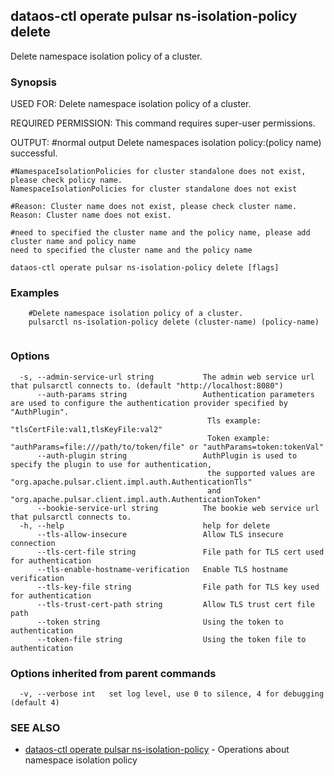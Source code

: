 ## dataos-ctl operate pulsar ns-isolation-policy delete

Delete namespace isolation policy of a cluster.

### Synopsis

USED FOR:
    Delete namespace isolation policy of a cluster.

REQUIRED PERMISSION:
    This command requires super-user permissions.

OUTPUT:
    #normal output
    Delete namespaces isolation policy:(policy name) successful.

    #NamespaceIsolationPolicies for cluster standalone does not exist, please check policy name.
    NamespaceIsolationPolicies for cluster standalone does not exist

    #Reason: Cluster name does not exist, please check cluster name.
    Reason: Cluster name does not exist.

    #need to specified the cluster name and the policy name, please add cluster name and policy name
    need to specified the cluster name and the policy name



```
dataos-ctl operate pulsar ns-isolation-policy delete [flags]
```

### Examples

```
    #Delete namespace isolation policy of a cluster.
    pulsarctl ns-isolation-policy delete (cluster-name) (policy-name)


```

### Options

```
  -s, --admin-service-url string           The admin web service url that pulsarctl connects to. (default "http://localhost:8080")
      --auth-params string                 Authentication parameters are used to configure the authentication provider specified by "AuthPlugin".
                                            Tls example: "tlsCertFile:val1,tlsKeyFile:val2"
                                            Token example: "authParams=file:///path/to/token/file" or "authParams=token:tokenVal"
      --auth-plugin string                 AuthPlugin is used to specify the plugin to use for authentication,
                                            the supported values are "org.apache.pulsar.client.impl.auth.AuthenticationTls"
                                            and "org.apache.pulsar.client.impl.auth.AuthenticationToken"
      --bookie-service-url string          The bookie web service url that pulsarctl connects to.
  -h, --help                               help for delete
      --tls-allow-insecure                 Allow TLS insecure connection
      --tls-cert-file string               File path for TLS cert used for authentication
      --tls-enable-hostname-verification   Enable TLS hostname verification
      --tls-key-file string                File path for TLS key used for authentication
      --tls-trust-cert-path string         Allow TLS trust cert file path
      --token string                       Using the token to authentication
      --token-file string                  Using the token file to authentication
```

### Options inherited from parent commands

```
  -v, --verbose int   set log level, use 0 to silence, 4 for debugging (default 4)
```

### SEE ALSO

* [dataos-ctl operate pulsar ns-isolation-policy](dataos-ctl_operate_pulsar_ns-isolation-policy.md)	 - Operations about namespace isolation policy

